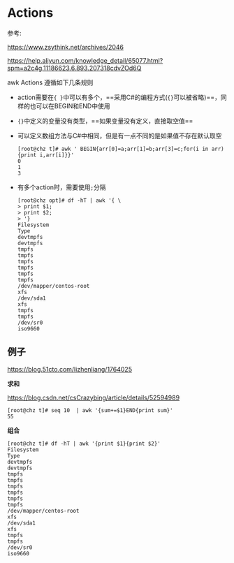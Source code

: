 # Actions

参考:

https://www.zsythink.net/archives/2046

https://help.aliyun.com/knowledge_detail/65077.html?spm=a2c4g.11186623.6.893.207318cdvZOd6Q

awk Actions 遵循如下几条规则

- action需要在`{ }`中可以有多个，==采用C#的编程方式(`{}`可以被省略)==，同样的也可以在BEGIN和END中使用

- `{}`中定义的变量没有类型，==如果变量没有定义，直接取空值==

- 可以定义数组方法与C#中相同，但是有一点不同的是如果值不存在默认取空

  ```
  [root@chz t]# awk ' BEGIN{arr[0]=a;arr[1]=b;arr[3]=c;for(i in arr){print i,arr[i]}}'
  0 
  1 
  3 
  ```

- 有多个action时，需要使用`;`分隔

  ```
  [root@chz opt]# df -hT | awk '{ \
  > print $1;
  > print $2;
  > '}
  Filesystem
  Type
  devtmpfs
  devtmpfs
  tmpfs
  tmpfs
  tmpfs
  tmpfs
  tmpfs
  tmpfs
  /dev/mapper/centos-root
  xfs
  /dev/sda1
  xfs
  tmpfs
  tmpfs
  /dev/sr0
  iso9660
  
  ```

## 例子

https://blog.51cto.com/lizhenliang/1764025

**求和**

https://blog.csdn.net/csCrazybing/article/details/52594989

```
[root@chz t]# seq 10  | awk '{sum+=$1}END{print sum}'
55
```

**组合**

```
[root@chz t]# df -hT | awk '{print $1}{print $2}'
Filesystem
Type
devtmpfs
devtmpfs
tmpfs
tmpfs
tmpfs
tmpfs
tmpfs
tmpfs
/dev/mapper/centos-root
xfs
/dev/sda1
xfs
tmpfs
tmpfs
/dev/sr0
iso9660
```

